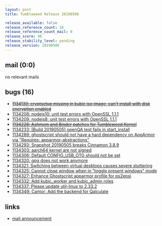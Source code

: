 ```yaml
---
layout: post
title: Tumbleweed Release 20190506

release_available: false
release_reference_count: 16
release_reference_count_mail: 0
release_score: 96
release_stability_level: pending
release_version: 20190506
---
```


## mail (0:0)

no relevant mails

## bugs (16)

<!--more-->

- ~~[1134139: cryptsetup missing in kubic iso image, can't install with disk encryption enabled](https://bugzilla.opensuse.org/show_bug.cgi?id=1134139)~~
- [1134208: nodejs10: unit test errors with OpenSSL 1.1.1](https://bugzilla.opensuse.org/show_bug.cgi?id=1134208)
- [1134209: nodejs8: unit test errors with OpenSSL 1.1.1](https://bugzilla.opensuse.org/show_bug.cgi?id=1134209)
- ~~[1134228: Ashmem and Binder patches for Tumbleweed Kernel](https://bugzilla.opensuse.org/show_bug.cgi?id=1134228)~~
- [1134233: \[Build 20190505\] openQA test fails in start_install](https://bugzilla.opensuse.org/show_bug.cgi?id=1134233)
- [1134289: ghostscript should not have a hard dependency on AppArmor via "Requires: apparmor-abstractions"](https://bugzilla.opensuse.org/show_bug.cgi?id=1134289)
- [1134293: Snapshot 20190505 breaks Cinnamon 3.8.9](https://bugzilla.opensuse.org/show_bug.cgi?id=1134293)
- [1134303: aarch64 kernel are not signed](https://bugzilla.opensuse.org/show_bug.cgi?id=1134303)
- [1134306: Default CONFIG_USB_OTG should not be set](https://bugzilla.opensuse.org/show_bug.cgi?id=1134306)
- [1134320: gpg does not work anymore](https://bugzilla.opensuse.org/show_bug.cgi?id=1134320)
- [1134321: Switching between virtual desktops causes severe stuttering](https://bugzilla.opensuse.org/show_bug.cgi?id=1134321)
- [1134325: Cannot close window when in "toggle present windows" mode](https://bugzilla.opensuse.org/show_bug.cgi?id=1134325)
- [1134327: Enhance Ghostscript apparmor profile for ps2epsi](https://bugzilla.opensuse.org/show_bug.cgi?id=1134327)
- [1134332: Add kubic_worker and kubic_admin roles](https://bugzilla.opensuse.org/show_bug.cgi?id=1134332)
- [1134337: Please update util-linux to 2.33.2](https://bugzilla.opensuse.org/show_bug.cgi?id=1134337)
- [1134349: Cantor: Add the backend for Qalculate](https://bugzilla.opensuse.org/show_bug.cgi?id=1134349)



## links

- [mail announcement](https://lists.opensuse.org/opensuse-factory/2019-05/msg00078.html)
